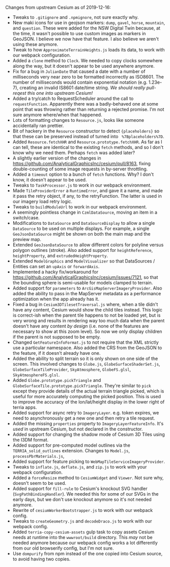 Changes from upstream Cesium as of 2019-12-16:

* Tweaks to `.gitignore` and `.npmignore`, not sure exactly why.
* New maki icons for use in geojson markers: `dump`, `gavel`, `horse`, `mountain`, and `question`. These were added for the NSW Digital Twin because, at the time, it wasn't possible to use custom images as markers in GeoJSON. I believe we now have that feature. I also believe we aren't using these anymore.
* Tweak to how `ApproximateTerrainHeights.js` loads its data, to work with our webpack configuration.
* Added a `clone` method to `Clock`. We needed to copy clocks somewhere along the way, but it doesn't appear to be used anywhere anymore.
* Fix for a bug in `JulianDate` that caused a date with a number of milliseconds very near zero to be formatted incorrectly as ISO8601. The number of milliseconds would contain exponential notation (e.g. 1.23e-7), creating an invalid IS8601 date/time string. _We should really pull-reqest this one into upstream Cesium!_
* Added a try/catch to RequestScheduler around the call to `requestFunction`. Apparently there was a badly-behaved one at some point that was throwing rather than returning a rejected promise. I'm not sure anymore where/when that happened.
* Lots of formatting changes to `Resource.js`, looks like someone accidentally ran prettier.
* Bit of hackery in the `Resource` constructor to detect `{placeholders}` so that these can be preserved instead of turned into ` %7Bplaceholders%7D`.
* Added `Resource.fetchXHR` and `Resource.prototype.fetchXHR`. As far as I can tell, these are identical to the existing `fetch` methods, and so I don't know why we need them. Perhaps `fetch` was added later?
* A slightly earlier version of the changes in https://github.com/AnalyticalGraphicsInc/cesium/pull/8163, fixing double-counting of some image requests in by-server throttling.
* Added a `timeout` option to a bunch of `fetch` functions. Why? I don't know, it doesn't appear to be used.
* Tweaks to `TaskProcessor.js` to work in our webpack environment.
* Made `TileProviderError` a `RuntimeError`, and gave it a name, and made it pass the retry object, if any, to the retryFunction. The latter is used in our imagery load retry logic.
* Tweaks to `buildModuleUrl` to work in our webpack environment.
* A seemingly pointless change in `CzmlDataSource`, moving an item in a switch/case.
* Modifications to `DataSource` and `DataSourceDisplay` to allow a single `DataSource` to be used on multiple displays. For example, a single `GeoJsonDataSource` might be shown on both the main map and the preview map.
* Extended `GeoJsonDataSource` to allow different colors for polyline versus polygon outlines (stroke). Also added support for `heightReference`, `heightProperty`, and `extrudedHeightProperty`.
* Extended `ModelGraphics` and `ModelVisualizer` so that DataSources / Entities can set an `upAxis` or `forwardAxis`.
* Implemented a hacky fix/workaround for https://github.com/AnalyticalGraphicsInc/cesium/issues/7121, so that the bounding sphere is semi-usable for models clamped to terrain.
* Added support for `parameters` to `ArcGisMapServerImageryProvider`. Also added the ability to pass in the MapServer metadata as a performance optimization when the app already has it.
* Fixed a bug in `Cesium3DTilesetTraversal.js` where, when a tile didn't have any content, Cesium would show the child tiles instead. This logic is correct-ish when the parent tile happens to not be loaded yet, but is very wrong and results in rendering way too much data when the parent doesn't have any content _by design_ (i.e. none of the features are necessary to show at this zoom level). So now we only display children if the parent is not supposed to be empty.
* Changed `GetFeatureInfoFormat.js` to not require that the XML strictly use a particular namespace. Also added the CRS from the GeoJSON to the feature, if it doesn't already have one.
* Added the ability to split terrain so it is only shown on one side of the screen. This involved changes to `Globe.js`, `GlobeSurfaceShaderSet.js`, `GlobeSurfaceTileProvider`, `SkyAtmosphere`, `GlobeFS.glsl`, `SkyAtmosphereFS.glsl`.
* Added `Globe.prototype.pickTriangle` and `GlobeSurfaceTile.prototype.pickTriangle`. They're similar to `pick` except they provide details of the actual terrain triangle picked, which is useful for more accurately computing the picked position. This is used to improve the accuracy of the lon/lat/height display in the lower right of terria apps.
* Added support for async retry to `ImageryLayer`. e.g. token expires, we need to asynchronously get a new one and then retry a tile request.
* Added the missing `properties` property to `ImageryLayerFeatureInfo`. It's _used_ in upstream Cesium, but not declared in the constructor.
* Added support for changing the shadow mode of Cesium 3D Tiles using the I3DM format.
* Added support for pre-computed model outlines via the `TERRIA_solid_outlines` extension. Changes to `Model.js`, `processPbrMaterials.js`,
* Added support for feature picking to `WebMapTileServiceImageryProvider`.
* Tweaks to `inflate.js`, `deflate.js`, and `zip.js` to work with your webpack configuration.
* Added a `forceResize` method to `CesiumWidget` and `Viewer`. Not sure why, doesn't seem to be used.
* Added support for `fill-rule` to Cesium's knockout SVG handler (`SvgPathBindingHandler`). We needed this for some of our SVGs in the early days, but we don't use knockout anymore so it's not needed anymore.
* Rewrite of `cesiumWorkerBootstrapper.js` to work with our webpack config.
* Tweaks to `createGeometry.js` and `decodeDraco.js` to work with our webpack config.
* Added `terria-copy-cesium-assets` gulp task to copy assets Cesium needs at runtime into the `wwwroot/build` directory. This _may_ not be needed anymore because our webpack config works a lot differently from our old browserify config, but I'm not sure.
* Use `dompurify` from npm instead of the one copied into Cesium source, to avoid having two copies.

